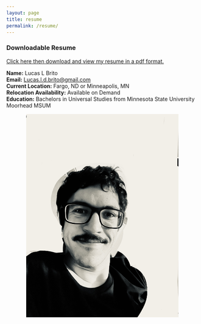```yaml
---
layout: page
title: resume
permalink: /resume/
---
```


### Downloadable Resume
[Click here then download and view my resume in a pdf format.](/resume.pdf)

**Name:** Lucas L Brito <br>
**Email:** Lucas.l.d.brito@gmail.com <br>
**Current Location:** Fargo, ND or Minneapolis, MN <br>
**Relocation Availability:** Available on Demand <br>
**Education:** Bachelors in Universal Studies from Minnesota State University Moorhead MSUM <br>
<p align="center">
  <img src="/IMG_2220.HEIC" alt="Lucas Brito" width="400"/>
</p>
